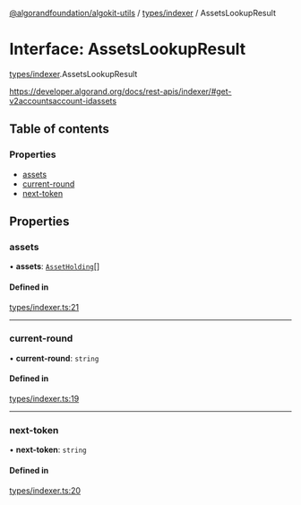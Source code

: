 [@algorandfoundation/algokit-utils](../README.md) / [types/indexer](../modules/types_indexer.md) / AssetsLookupResult

# Interface: AssetsLookupResult

[types/indexer](../modules/types_indexer.md).AssetsLookupResult

https://developer.algorand.org/docs/rest-apis/indexer/#get-v2accountsaccount-idassets

## Table of contents

### Properties

- [assets](types_indexer.AssetsLookupResult.md#assets)
- [current-round](types_indexer.AssetsLookupResult.md#current-round)
- [next-token](types_indexer.AssetsLookupResult.md#next-token)

## Properties

### assets

• **assets**: [`AssetHolding`](types_indexer.AssetHolding.md)[]

#### Defined in

[types/indexer.ts:21](https://github.com/algorandfoundation/algokit-utils-ts/blob/88a7c0f/src/types/indexer.ts#L21)

___

### current-round

• **current-round**: `string`

#### Defined in

[types/indexer.ts:19](https://github.com/algorandfoundation/algokit-utils-ts/blob/88a7c0f/src/types/indexer.ts#L19)

___

### next-token

• **next-token**: `string`

#### Defined in

[types/indexer.ts:20](https://github.com/algorandfoundation/algokit-utils-ts/blob/88a7c0f/src/types/indexer.ts#L20)
